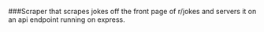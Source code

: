 ###Scraper that scrapes jokes off the front page of r/jokes and servers it on an api endpoint running on express.
